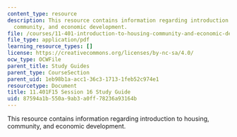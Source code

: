 ```yaml
---
content_type: resource
description: This resource contains information regarding introduction to housing,
  community, and economic development.
file: /courses/11-401-introduction-to-housing-community-and-economic-development-fall-2015/87594a1b550a9ab3a0ff78236a93164b_MIT11_401F15_Session16.pdf
file_type: application/pdf
learning_resource_types: []
license: https://creativecommons.org/licenses/by-nc-sa/4.0/
ocw_type: OCWFile
parent_title: Study Guides
parent_type: CourseSection
parent_uid: 1eb98b1a-acc1-36c3-1713-1feb52c974e1
resourcetype: Document
title: 11.401F15 Session 16 Study Guide
uid: 87594a1b-550a-9ab3-a0ff-78236a93164b
---
```

This resource contains information regarding introduction to housing, community, and economic development.